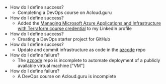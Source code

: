 - How do I define success?
	- Completing a DevOps course on Acloud.guru
- How do I define success?
	- Added the [Managing Microsoft Azure Applications and Infrastructure with Terraform course credential](https://verify.acloud.guru/BBF6DCAF9344) to my LinkedIn profile
- How do I define success?
	- Creating a DevOps starter project for GitHub
- How do I define success?
	- Update and commit infrastructure as code in the [azcode](https://github.com/dennislwm/azcode) repo
- How do I define failure?
	- The [azcode](https://github.com/dennislwm/azcode) repo is incomplete to automate deployment of a publicly available virtual machine ["VM"]
- How do I define failure?
	- A DevOps course on Acloud.guru is incomplete
